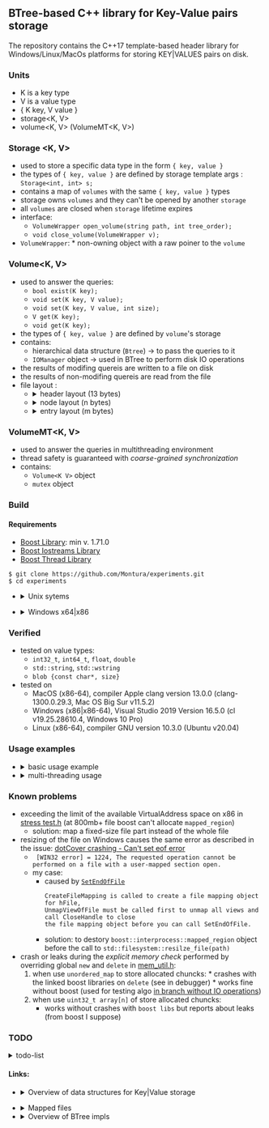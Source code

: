 ## BTree-based C++ library for Key-Value pairs storage 

The repository contains the C++17 template-based header library for Windows/Linux/MacOs platforms for storing KEY|VALUES pairs on disk.

### Units
  * K is a key type 
  * V is a value type 
  * { K key, V value }
  * storage<K, V>
  * volume<K, V> (VolumeMT<K, V>)

### Storage <K, V>
  * used to store a specific data type in the form `{ key, value }`
  * the types of `{ key, value }` are defined by storage template args : ```Storage<int, int> s;```
  * contains a map of  `volumes` with the same `{ key, value }` types
  * storage owns `volumes` and they can't be opened by another `storage`
  * all `volumes` are closed when `storage` lifetime expires 
  * interface:
      * `VolumeWrapper open_volume(string path, int tree_order);`
      * `void close_volume(VolumeWrapper v);`
  * `VolumeWrapper`:
        * non-owning object  with a raw poiner to the `volume`
        
### Volume<K, V>
  * used to answer the queries:
    * `bool exist(K key);` 
    * `void set(K key, V value);`
    * `void set(K key, V value, int size);`
    * `V get(K key);` 
    * `void get(K key);` 
  * the types of `{ key, value }` are defined by `volume`'s storage
  * contains:
    * hierarchical data structure (`Btree`) -> to pass the queries to it
    * `IOManager` object -> used in BTree to perform disk IO operations
  * the results of modifing quereis are written to a file on disk
  * the results of non-modifing quereis are read from the file
  * file layout :      
      * <details>
          <summary>header layout (13 bytes)</summary>

              - T                        |=> takes 2 bytes (tree degree)
              - KEY_SIZE                 |=> takes 1 byte
              - VALUE_TYPE               |=> takes 1 byte 
                 - VALUE_TYPE = 0 for integer primitives: int32_t, int64_t
                 - VALUE_TYPE = 1 for unsigned integer primitives: uint32_t, uint64_t
                 - VALUE_TYPE = 2 for floating-point primitives: float, double
                 - VALUE_TYPE = 3 for container of values: (w)string
                 - VALUE_TYPE = 4 for blob                
              - ELEMENT_SIZE             |=> takes 1 byte 
                 - ELEMENT_SIZE = sizeof(VALUE_TYPE) for primitives
                 - ELEMENT_SIZE = sizeof(VALUE_SUBTYPE) for containers or blob

              - ROOT POS                 |=> takes 8 bytes (pos in file)
         </details>
      * <details>
          <summary>node layout (n bytes)</summary>
   
              - FLAG                     |=> takes 1 byte                 (for "is_leaf")
              - USED_KEYS                |=> takes 2 bytes                (for the number of "active" keys in the node)
              - KEY_POS                  |=> takes (2 * t - 1) * KEY_SIZE (for key positions in file)
              - CHILD_POS                |=> takes (2 * t) * KEY_SIZE     (for key positions in file)
        </details>
      * <details>
          <summary>entry layout (m bytes)</summary>
         
                 - KEY                      |=> takes KEY_SIZE bytes (4 bytes is enough for 10^8 different keys)
              ----------–-----
                 - VALUE                 |=> takes ELEMENT_SIZE bytes for primitive VALUE_TYPE
              or
                 - NUMBER_OF_ELEMENTS    |=> takes 4 bytes
                 - VALUES                |=> takes (ELEMENT_SIZE * NUMBER_OF_ELEMENTS) bytes
              ----------–-----
        </details>

### VolumeMT<K, V>
  * used to answer the queries in multithreading environment
  * thread safety is guaranteed with *coarse-grained synchronization*
  * contains:
    * `Volume<K V>` object
    *  `mutex` object

### Build

#### Requirements
   - [Boost Library](https://www.boost.org/users/history/version_1_71_0.html):  min v. 1.71.0
   - [Boost Iostreams Library](https://www.boost.org/doc/libs/1_76_0/libs/iostreams/doc/index.html)
   - [Boost Thread Library](https://www.boost.org/doc/libs/1_78_0/doc/html/thread.html)
```
$ git clone https://github.com/Montura/experiments.git
$ cd experiments
```

* <details> 
   <summary>Unix sytems</summary>
   
   ```
   $ cmake -B build -S . -DCMAKE_BUILD_TYPE=Release
   $ cmake --build build --target key-value-storage-test
   $ ./build/test/key-value-storage-test --log_level=success
   ```
</details>
   
*  <details> 
      <summary>Windows x64|x86</summary> 
      
      * x64
         ```
         $ cmake -B build_x64 -S . -DCMAKE_BUILD_TYPE=Release -A x64
         $ cmake --build build_x64 --target key-value-storage-test
         $ %vs2019_install%\MSBuild\Current\Bin\MSBuild.exe build_x64\experiments.sln /p:Configuration=Release
         $ build_64\test\Release\key-value-storage-test.exe --log_level=success
         ```
   
      *  x86   
         ```
         $ cmake -B build_x86 -S . -DCMAKE_BUILD_TYPE=Release -A win32
         $ cmake --build build_x86 --target key-value-storage-test
         $ %vs2019_install%\MSBuild\Current\Bin\MSBuild.exe build_x86\experiments.sln /p:Configuration=Release
         $ build_x86\test\Release\key-value-storage-test.exe --log_level=success
         ```
   </details>

### Verified
* tested on value types:
    *  `int32_t`, `int64_t`, `float`,  `double`
    *  `std::string`, `std::wstring`
    *  `blob {const char*, size}`
* tested on 
    * MacOS (x86-64), compiler Apple clang version 13.0.0 (clang-1300.0.29.3, Mac OS Big Sur v11.5.2)
    * Windows (x86|x86-64), Visual Studio 2019 Version 16.5.0 (cl v19.25.28610.4, Windows 10 Pro)
    * Linux (x86-64), compiler GNU version 10.3.0 (Ubuntu v20.04)

### Usage examples
   * <details> 
       <summary>basic usage example</summary> 

       * [void usage()](test/test.cpp#L70)
   
       ```cpp
       {
         btree::Storage<int, int> int_storage;
         auto volume = int_storage.open_volume("../int_storage.txt", 2);
         int val = -1;
         volume.set(0, val);
         std::optional<int> opt = volume.get(0);
         assert(opt.value() == val);
       }
       {
         btree::Storage<int, std::string> str_storage;
         auto volume = str_storage.open_volume("../str_storage.txt", 2);
         std::string val = "abacaba";
         volume.set(0, val);
         std::optional<std::string> opt = volume.get(0);
         assert(opt.value() == val);
       }
       {
         btree::Storage<int, const char*> blob_storage;
         auto volume = blob_storage.open_volume("../blob_storage.txt", 2);
         int len = 10;
         auto blob = std::make_unique<char*>(new char[len + 1]);
         for (int i = 0; i < len; ++i) {
             (*blob)[i] = (char)(i + 1);
         }
         volume.set(0, *blob, len);
  
         std::optional<const char*> opt = volume.get(0);
         auto ptr = opt.value();
         for (int i = 0; i < len; ++i) {
             assert(ptr[i] == (*blob)[i]);
         }
       }
       ```
     </details>

   * <details> 
      <summary>multi-threading usage</summary> 

      * [mt_usage()](test/test.cpp#L125)
   
      ```cpp
      btree::StorageMT<int, int> int_storage;
      auto volume = int_storage.open_volume("../mt_int_storage.txt", 100);

      int n = 100000;
      {
        ThreadPool tp { 10 };
        auto ranges = generate_ranges(n, 10); // ten not-overlapped intervals
        for (auto& range: ranges) {
            tp.post([&volume, &range]() {
                for (int i = range.first; i < range.second; ++i)
                    volume.set(i, -i);
            });
        }
        tp.join();
        for (int i = 0; i < n; ++i)
            assert(volume.get(i).value() == -i);
      }
      {
        ThreadPool tp { 10 };
        tp.post([&volume, &n]() {
            for (int i = 0; i < n; ++i)
                volume.set(i, 0);
        });
        tp.join();
        for (int i = 0; i < n; ++i)
            assert(volume.get(i).value() == 0);
      }
      ```
     </details>
   
### Known problems
   * exceeding the limit of the available VirtualAddress space on x86 in [stress test.h](test/stress_test.h) (at 800mb+ file boost can't allocate `mapped_region`)
      * solution:  map a fixed-size file part instead of the whole file 
   * resizing of the file on Windows causes the same error as described in the issue: [dotCover crashing - Can't set eof error](https://youtrack.jetbrains.com/issue/PROF-752)
      * ``` [WIN32 error] = 1224, The requested operation cannot be performed on a file with a user-mapped section open.```
      * my case: 
         * caused by [`SetEndOfFile`](https://docs.microsoft.com/en-us/windows/win32/api/fileapi/nf-fileapi-setendoffile)
            ```
            CreateFileMapping is called to create a file mapping object for hFile,
            UnmapViewOfFile must be called first to unmap all views and call CloseHandle to close
            the file mapping object before you can call SetEndOfFile.
            ```
         * solution: to destory `boost::interprocess::mapped_region` object before the call to `std::filesystem::resilze_file(path)`
   * crash or leaks during the *explicit memory check* performed by overriding global `new` and `delete` in [mem_util.h](test/utils/mem_util.h):
      1.  when use `unordered_map` to store allocated chuncks:
         * crashes with the linked boost libraries on `delete` (see in debugger)
         * works fine without boost (used for testing algo [in branch without IO operations](https://github.com/Montura/experiments/tree/mmap))
     2.  when use `uint32_t array[n]` of store allocated chuncks:
         * works without crashes with `boost libs` but reports about leaks (from boost I suppose)

### TODO
<details>
    <summary>todo-list</summary>
   
   * Automatic removal of the expiring keys (see [Redis impl](https://github.com/redis/redis/blob/a92921da135e38eedd89138e15fe9fd1ffdd9b48/src/expire.c#L98))
   * Add technique for providing atomicity and durability [Write-Ahead-Log](https://people.eecs.berkeley.edu/~kubitron/cs262/handouts/papers/a1-graefe.pdf)   
      * The recovery log describes changes before any in-place updates of the B-tree data structure.
      * *For now all modifications are written at the end of the same file -> file size accordingly grows (drawback)*
   * Specify mapped region usage [behavior](https://github.com/steinwurf/boost/blob/master/boost/interprocess/mapped_region.hpp#L199) to reduce [overhead in memory mapped file I/O](https://www.usenix.org/sites/default/files/conference/protected-files/hotstorage17_slides_choi.pdf)
</details>

#### Links:
   * <details> 
      <summary>Overview of data structures for Key|Value storage</summary>

      * [МФТИ. Липовский Р.Г. Теория отказоустойчивых распределенных систем](https://mipt.ru/online/algoritmov-i-tekhnologiy/teoriya-ORS.php)
      * TFTDS 0. Модель распределенной системы
         * [примеры систем](https://youtu.be/HJaI4lCgPCs?t=1106)
      * TFTDS 1. Линеаризуемость. Репликация атомарного регистра, алгоритм ABD
         *  [k/v storage](https://youtu.be/FWQ37wvq1OI?t=619)
         *  [реализация k/v storage](https://youtu.be/FWQ37wvq1OI?t=2441)
      * TFTDS. Семинар 2. Локальное хранилище
         *  [B-tree](https://youtu.be/wXoQIh6mvwE?t=2806)
         *  [LSM-tree](https://youtu.be/wXoQIh6mvwE?t=3447)
      *  [Блеск и нищета key-value базы данных LMDB в приложениях для iOS](https://habr.com/ru/company/vk/blog/480850/)
      *  [Understanding Key-Value Store’s Internal Working](https://medium.com/swlh/key-value-pair-database-internals-18f52c36bb70)
      *  [The State of the Storage Engine](https://dzone.com/articles/state-storage-engine)
      *  [B-Tree vs Log-Structured-Merge-Tree](https://tikv.github.io/deep-dive-tikv/key-value-engine/B-Tree-vs-Log-Structured-Merge-Tree.html)
      *  [Btree vs LSM (WiredTiger bench)](https://github.com/wiredtiger/wiredtiger/wiki/Btree-vs-LSM)
      *  [Closing the B-tree vs. LSM-tree Write Amplification Gap on Modern Storage Hardware with Built-in Transparent Compression (WiredTiger article)](https://arxiv.org/pdf/2107.13987.pdf)
   </details>
   
   *  <details> 
         <summary>Mapped files</summary> 
   
         * [Introduction to Memory Mapped IO]( https://towardsdatascience.com/introduction-to-memory-mapped-io-3540454770f7)
         * [Efficient Memory Mapped File I/O for In-Memory File Systems](https://www.usenix.org/sites/default/files/conference/protected-files/hotstorage17_slides_choi.pdf)
      </details>
   
   * <details> 
      <summary>Overview of BTree impls</summary> 
   
      *  [B-tree library for eventual proposal to Boost](https://github.com/Beman/btree)
      *  [B-tree based on Google's B-tree implementation](https://github.com/Kronuz/cpp-btree)
      *  [Fine-Grained-Locked-B-Tree](https://github.com/MentallyCramped/Fine-Grained-Locked-B-Tree)
      *  [BPlusTree](https://github.com/skyzh/BPlusTree)
      *  [B-tree ИМТО конспект](https://neerc.ifmo.ru/wiki/index.php?title=B-%D0%B4%D0%B5%D1%80%D0%B5%D0%B2%D0%BE)
      *  [Implement Key-Value Store by B-Tree on Linux OS environment](https://medium.com/@pthtantai97/implement-key-value-store-by-btree-5a100a03da3a)
         * [B-Tree impl on Linux OS environment](https://github.com/phamtai97/key-value-store)
         * [Key Value Store using B-Tree](https://github.com/billhcmus/key-value-store)
     </details>
